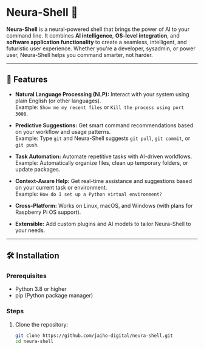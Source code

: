 # Neura-Shell 🚀

**Neura-Shell** is a neural-powered shell that brings the power of AI to your command line. It combines **AI intelligence**, **OS-level integration**, and **software application functionality** to create a seamless, intelligent, and futuristic user experience. Whether you're a developer, sysadmin, or power user, Neura-Shell helps you command smarter, not harder.

---

## 🌟 Features

- **Natural Language Processing (NLP):** Interact with your system using plain English (or other languages).  
  Example: `Show me my recent files` or `Kill the process using port 3000`.

- **Predictive Suggestions:** Get smart command recommendations based on your workflow and usage patterns.  
  Example: Type `git` and Neura-Shell suggests `git pull`, `git commit`, or `git push`.

- **Task Automation:** Automate repetitive tasks with AI-driven workflows.  
  Example: Automatically organize files, clean up temporary folders, or update packages.

- **Context-Aware Help:** Get real-time assistance and suggestions based on your current task or environment.  
  Example: `How do I set up a Python virtual environment?`

- **Cross-Platform:** Works on Linux, macOS, and Windows (with plans for Raspberry Pi OS support).

- **Extensible:** Add custom plugins and AI models to tailor Neura-Shell to your needs.

---

## 🛠️ Installation

### Prerequisites
- Python 3.8 or higher
- pip (Python package manager)

### Steps
1. Clone the repository:
   ```bash
   git clone https://github.com/jaiho-digital/neura-shell.git
   cd neura-shell
